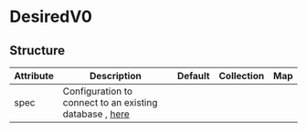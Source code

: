 # DesiredV0 
 

## Structure 
 

| Attribute | Description                                                             | Default | Collection | Map  |
| --------- | ----------------------------------------------------------------------- | ------- | ---------- | ---  |
| spec      | Configuration to connect to an existing database , [here](Spec/Spec.md) |         |            |      |